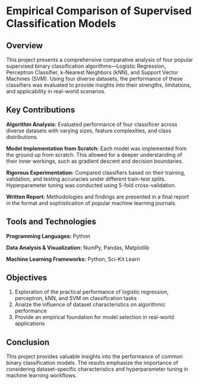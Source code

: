 # Empirical Comparison of Supervised Classification Models

## Overview
This project presents a comprehensive comparative analysis of four popular supervised binary classification algorithms—Logistic Regression, Perceptron Classifier, k-Nearest Neighbors (kNN), and Support Vector Machines (SVM). Using four diverse datasets, the performance of these classifiers was evaluated to provide insights into their strengths, limitations, and applicability in real-world scenarios.

## Key Contributions
**Algorithm Analysis:** Evaluated performance of four classificer across diverse datasets with varying sizes, feature complexities, and class distributions.

**Model Implementation from Scratch:** Each model was implemented from the ground up from scratch. This allowed for a deeper understanding of their inner workings, such as gradient descent and decision boundaries.

**Rigorous Experimentation:** Compared classifiers based on their training, validation, and testing accuracies under different train-test splits. Hyperparameter tuning was conducted using 5-fold cross-validation.

**Written Report:** Methodologies and findings are presented in a final report in the format and sophistication of popular machine learning journals.

## Tools and Technologies
**Programming Languages:** Python

**Data Analysis & Visualization:** NumPy, Pandas, Matplotlib

**Machine Learning Frameworks:** Python, Sci-Kit Learn

## Objectives
1. Exploration of the practical performance of logistic regression, perceptron, kNN, and SVM on classification tasks
2. Analze the influence of dataset characteristics on algorithmic performance
4. Provide an empirical foundation for model selection in real-world applications

## Conclusion
This project provides valuable insights into the performance of common binary classification models. The results emphasize the importance of considering dataset-specific characteristics and hyperparameter tuning in machine learning workflows.

